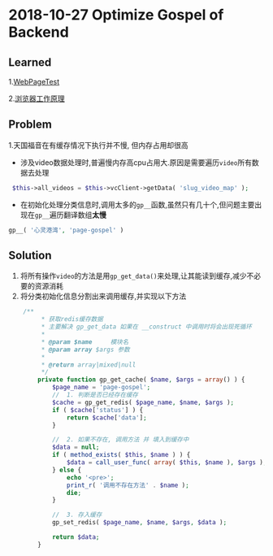 # 2018-10-27 Optimize Gospel of Backend

## Learned
1.[WebPageTest](https://www.youtube.com/watch?v=OUz-T-mFHWo)

2.[浏览器工作原理](https://github.com/amandakelake/blog/issues/55)

## Problem
1.天国福音在有缓存情况下执行并不慢, 但内存占用却很高
+ 涉及video数据处理时,普遍慢内存高cpu占用大.原因是需要遍历`video`所有数据去处理
```php
 $this->all_videos = $this->vcClient->getData( 'slug_video_map' );
```

+ 在初始化处理分类信息时,调用太多的`gp__`函数,虽然只有几十个,但问题主要出现在`gp__`遍历翻译数组**太慢**
```php
gp__( '心灵港湾', 'page-gospel' )
```

## Solution
1. 将所有操作`video`的方法是用`gp_get_data()`来处理,让其能读到缓存,减少不必要的资源消耗
2. 将分类初始化信息分割出来调用缓存,并实现以下方法
```php
	/**
		 * 获取redis缓存数据
		 * 主要解决 gp_get_data 如果在 __construct 中调用时将会出现死循环
		 *
		 * @param $name     模块名
		 * @param array $args 参数
		 *
		 * @return array|mixed|null
		 */
		private function gp_get_cache( $name, $args = array() ) {
			$page_name = 'page-gospel';
			//  1. 判断是否已经存在缓存
			$cache = gp_get_redis( $page_name, $name, $args );
			if ( $cache['status'] ) {
				return $cache['data'];
			}

			//  2. 如果不存在, 调用方法 并 填入到缓存中
			$data = null;
			if ( method_exists( $this, $name ) ) {
				$data = call_user_func( array( $this, $name ), $args );
			} else {
				echo '<pre>';
				print_r( '调用不存在方法' . $name );
				die;
			}

			//  3. 存入缓存
			gp_set_redis( $page_name, $name, $args, $data );

			return $data;
		}
```
